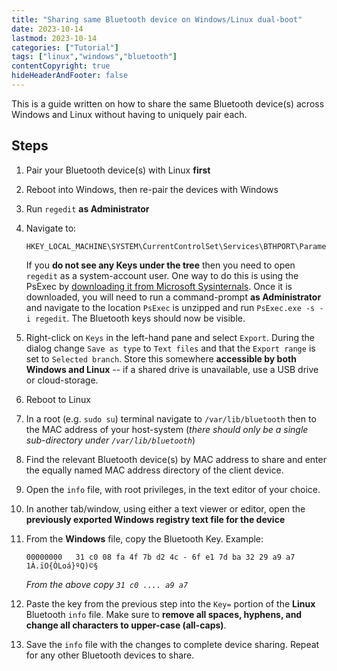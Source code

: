 ```yaml
---
title: "Sharing same Bluetooth device on Windows/Linux dual-boot"
date: 2023-10-14
lastmod: 2023-10-14
categories: ["Tutorial"]
tags: ["linux","windows","bluetooth"]
contentCopyright: true
hideHeaderAndFooter: false
---
```

This is a guide written on how to share the same Bluetooth device(s) across Windows and Linux without having to uniquely pair each.
<!--more-->
## Steps

1. Pair your Bluetooth device(s) with Linux **first**
2. Reboot into Windows, then re-pair the devices with Windows
3. Run `regedit` **as Administrator**
4. Navigate to:

   ```text
   HKEY_LOCAL_MACHINE\SYSTEM\CurrentControlSet\Services\BTHPORT\Parameters\Keys
   ```

   If you **do not see any Keys under the tree** then you need to open `regedit` as a system-account user. One way to do this is using the PsExec by [downloading it from Microsoft Sysinternals](https://learn.microsoft.com/en-us/sysinternals/downloads/psexec). Once it is downloaded, you will need to run a command-prompt **as Administrator** and navigate to the location `PsExec` is unzipped and run `PsExec.exe -s -i regedit`. The Bluetooth keys should now be visible.

5. Right-click on `Keys` in the left-hand pane and select `Export`. During the dialog change `Save as type` to `Text files` and that the `Export range` is set to `Selected branch`. Store this somewhere **accessible by both Windows and Linux** -- if a shared drive is unavailable, use a USB drive or cloud-storage.
6. Reboot to Linux
7. In a root (e.g. `sudo su`) terminal navigate to `/var/lib/bluetooth` then to the MAC address of your host-system (_there should only be a single sub-directory under `/var/lib/bluetooth`_)
8. Find the relevant Bluetooth device(s) by MAC address to share and enter the equally named MAC address directory of the client device.
9. Open the `info` file, with root privileges, in the text editor of your choice.
10. In another tab/window, using either a text viewer or editor, open the **previously exported Windows registry text file for the device**
11. From the **Windows** file, copy the Bluetooth Key. Example:

    ```text
    00000000   31 c0 08 fa 4f 7b d2 4c - 6f e1 7d ba 32 29 a9 a7  1À.ïO{ÒLoá}ºQ)©§
    ```

    _From the above copy `31 c0 .... a9 a7`_

12. Paste the key from the previous step into the `Key=` portion of the **Linux** Bluetooth `info` file. Make sure to **remove all spaces, hyphens, and change all characters to upper-case (all-caps)**.
13. Save the `info` file with the changes to complete device sharing. Repeat for any other Bluetooth devices to share.
